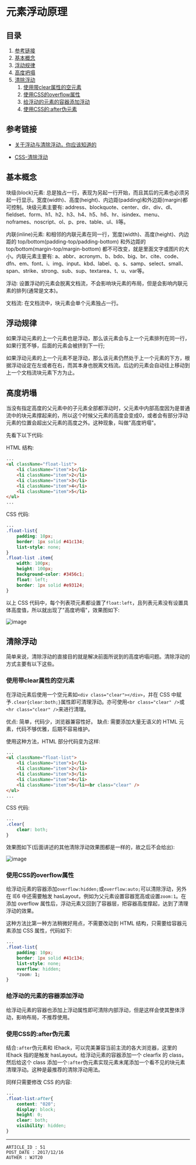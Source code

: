
# 元素浮动原理 #

## 目录 ##

1. [参考链接](#href1)
2. [基本概念](#href2)
3. [浮动规律](#href3)
4. [高度坍塌](#href4)
5. [清除浮动](#href5)
    1. [使用带clear属性的空元素](#href5-1)
    2. [使用CSS的overflow属性](#href5-2)
    3. [给浮动的元素的容器添加浮动](#href5-3)
    4. [使用CSS的:after伪元素](#href5-4)

## <a name="href1">参考链接</a> ##

- [关于浮动与清除浮动，你应该知道的](https://segmentfault.com/a/1190000005859252)

- [CSS-清除浮动](https://segmentfault.com/a/1190000004865198)

## <a name="href2">基本概念</a> ##

块级(block)元素: 总是独占一行，表现为另起一行开始，而且其后的元素也必须另起一行显示。宽度(width)、高度(height)、内边距(padding)和外边距(margin)都可控制。块级元素主要有: address、blockquote、center、dir、div、dl、fieldset、form、h1、h2、h3、h4、h5、h6、hr、isindex、menu、noframes、noscript、ol、p、pre、table、ul、li等。

内联(inline)元素: 和相邻的内联元素在同一行，宽度(width)、高度(height)、内边距的 top/bottom(padding-top/padding-bottom) 和外边距的 top/bottom(margin-top/margin-bottom) 都不可改变，就是里面文字或图片的大小。内联元素主要有: a、abbr、acronym、b、bdo、big、br、cite、code、dfn、em、font、i、img、input、kbd、label、q、s、samp、select、small、span、strike、strong、sub、sup、textarea、t、u、var等。

浮动: 设置浮动的元素会脱离文档流，不会影响块元素的布局，但是会影响内联元素的排列(通常是文本)。

文档流: 在文档流中，块元素会单个元素独占一行。

## <a name="href3">浮动规律</a> ##

如果浮动元素的上一个元素也是浮动，那么该元素会与上一个元素排列在同一行，如果行宽不够，后面的元素会被挤到下一行;

如果浮动元素的上一个元素不是浮动，那么该元素仍然处于上一个元素的下方，根据浮动设定在左或者在右，而其本身也脱离文档流。后边的元素会自动往上移动到上一个文档流块元素下方为止。

## <a name="href4">高度坍塌</a> ##

当没有指定高度的父元素中的子元素全部都浮动时，父元素中内部高度因为是普通流中的块元素撑起来的，所以这个时候父元素的高度会变成0，或者会有部分浮动元素的位置会超出父元素的高度之外。这种现象，叫做"高度坍塌"。

先看下以下代码:

HTML 结构:

```html
...
<ul className="float-list">
    <li className="item">1</li>
    <li className="item">2</li>
    <li className="item">3</li>
    <li className="item">4</li>
    <li className="item">5</li>
</ul>
...
```

CSS 代码:

```css
...
.float-list{
    padding: 10px;
    border: 1px solid #41c134;
    list-style: none;
}
.float-list .item{
    width: 100px;
    height: 100px;
    background-color: #3456c1;
    float: left;
    border: 1px solid #e93124;
}
```

以上 CSS 代码中，每个列表项元素都设置了`float:left`，且列表元素没有设置具体高度值，所以就出现了"高度坍塌"，效果图如下:

![image](https://raw.githubusercontent.com/WebUnion-core/doc-repositort/master/WJT20/images/w56.png)

## <a name="href5">清除浮动</a> ##

简单来说，清除浮动的直接目的就是解决前面所说到的高度坍塌问题。清除浮动的方式主要有以下这些。

### <a name="href5-1">使用带clear属性的空元素</a> ###

在浮动元素后使用一个空元素如`<div class="clear"></div>`，并在 CSS 中赋予`.clear{clear:both;}`属性即可清理浮动。亦可使用`<br class="clear" />`或`<hr class="clear" />`来进行清理。

优点: 简单，代码少，浏览器兼容性好。
缺点: 需要添加大量无语义的 HTML 元素，代码不够优雅，后期不容易维护。

使用这种方法，HTML 部分代码变为这样:

```html
...
<ul className="float-list">
    <li className="item">1</li>
    <li className="item">2</li>
    <li className="item">3</li>
    <li className="item">4</li>
    <li className="item">5</li><br class="clear" />
</ul>
...
```

CSS 代码:

```css
...
.clear{
    clear: both;
}
```

效果图如下(后面讲述的其他清除浮动效果图都是一样的，故之后不会给出):

![image](https://raw.githubusercontent.com/WebUnion-core/doc-repositort/master/WJT20/images/w57.png)

### <a name="href5-2">使用CSS的overflow属性</a> ###

给浮动元素的容器添加`overflow:hidden;`或`overflow:auto;`可以清除浮动，另外在 IE6 中还需要触发 hasLayout，例如为父元素设置容器宽高或设置`zoom:1`。在添加 overflow 属性后，浮动元素又回到了容器层，把容器高度撑起，达到了清理浮动的效果。

这种方法比第一种方法稍微好用点，不需要改动到 HTML 结构，只需要给容器元素添加 CSS 属性，代码如下:

```css
...
.float-list{
    padding: 10px;
    border: 1px solid #41c134;
    list-style: none;
    overflow: hidden;
    *zoom: 1;
}
```

### <a name="href5-3">给浮动的元素的容器添加浮动</a> ###

给浮动元素的容器也添加上浮动属性即可清除内部浮动，但是这样会使其整体浮动，影响布局，不推荐使用。

### <a name="href5-4">使用CSS的:after伪元素</a> ###

结合`:after`伪元素和 IEhack，可以完美兼容当前主流的各大浏览器，这里的 IEhack 指的是触发 hasLayout。给浮动元素的容器添加一个 clearfix 的 class，然后给这个 class 添加一个`:after`伪元素实现元素末尾添加一个看不见的块元素清理浮动。这种是最推荐的清除浮动用法。

同样只需要修改 CSS 的内容:

```css
...
.float-list:after{
    content: "020";
    display: block;
    height: 0;
    clear: both;
    visibility: hidden;
}
```

---

```
ARTICLE_ID : 51
POST_DATE : 2017/12/16
AUTHER : WJT20
```
